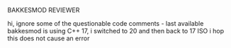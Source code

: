 BAKKESMOD REVIEWER

hi, ignore some of the questionable code comments - last available bakkesmod is using C++ 17, i switched to 20 and then back to 17 ISO i hop this does not cause an error